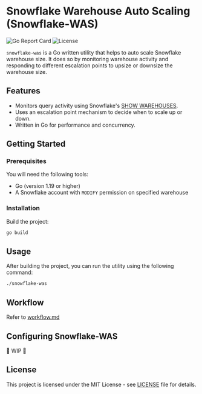 # Snowflake Warehouse Auto Scaling (Snowflake-WAS)

![Go Report Card](https://goreportcard.com/badge/github.com/davionchai/snowflake-was)
![License](https://img.shields.io/github/license/davionchai/snowflake-was)

`snowflake-was` is a Go written utility that helps to auto scale Snowflake warehouse size. It does so by monitoring warehouse activity and responding to different escalation points to upsize or downsize the warehouse size.

## Features

- Monitors query activity using Snowflake's [SHOW WAREHOUSES](https://docs.snowflake.com/en/sql-reference/sql/show-warehouses).
- Uses an escalation point mechanism to decide when to scale up or down.
- Written in Go for performance and concurrency.

## Getting Started

### Prerequisites

You will need the following tools:

- Go (version 1.19 or higher)
- A Snowflake account with `MODIFY` permission on specified warehouse

### Installation

Build the project:

```bash
go build
```

## Usage

After building the project, you can run the utility using the following command:

```bash
./snowflake-was
```

## Workflow

Refer to [workflow.md](./workflow.md)

## Configuring Snowflake-WAS

🚧 WIP 🚧

## License

This project is licensed under the MIT License - see [LICENSE](./LICENSE) file for details.
